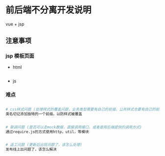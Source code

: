 # 前后端不分离开发说明

vue + jsp

## 注意事项

### jsp 模板页面

- html

```bash


```

- js

### 难点

```bash

# css样式问题 (处理样式的覆盖问题，业务类型需要有自己的前缀，公共样式也要有自己的前缀)
类名切记添加独特的一个前缀，以防样式被覆盖


# 联调问题 (是否可以走mock数据，直接调用接口，或者是用后端提供的调用方式)
通过require.js的方式使用http，util，等模块


# 返工问题 (更新后出现问题了，该怎么处理)
发布线上出问题了，该怎么解决

```
